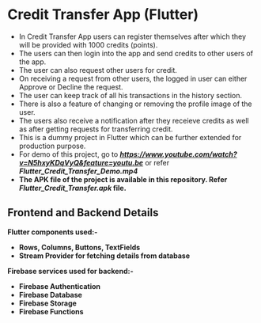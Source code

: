 # Credit Transfer App (Flutter)

- In Credit Transfer App users can register themselves after which they will be provided with 1000 credits (points).
- The users can then login into the app and send credits to other users of the app.
- The user can also request other users for credit.
- On receiving a request from other users, the logged in user can either Approve or Decline the request.
- The user can keep track of all his transactions in the history section.
- There is also a feature of changing or removing the profile image of the user.
- The users also receive a notification after they receieve credits as well as after getting requests for transferring credit.
- This is a dummy project in Flutter which can be further extended for production purpose.
- For demo of this project, go to <b><i>https://www.youtube.com/watch?v=N5hxyKDqVyQ&feature=youtu.be</i></b> or refer <b><i>Flutter_Credit_Transfer_Demo.mp4</i><b>
- The APK file of the project is available in this repository. Refer <b><i>Flutter_Credit_Transfer.apk</i></b> file.


## Frontend and Backend Details

Flutter components used:-

- Rows, Columns, Buttons, TextFields
- Stream Provider for fetching details from database

Firebase services used for backend:-

- Firebase Authentication
- Firebase Database
- Firebase Storage
- Firebase Functions
